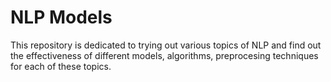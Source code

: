 # NLP Models

This repository is dedicated to trying out various topics of NLP and find out the effectiveness of different models, algorithms, preprocesing techniques for each of these topics. 
